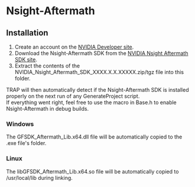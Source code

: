 # Nsight-Aftermath

## Installation

1. Create an account on the [NVIDIA Developer site](https://developer.nvidia.com/).
2. Download the Nsight-Aftermath SDK from the [NVIDIA Nsight Aftermath SDK site](https://developer.nvidia.com/nsight-aftermath).
3. Extract the contents of the NVIDIA_Nsight_Aftermath_SDK_XXXX.X.X.XXXXX.zip/tgz file into this folder.

TRAP will then automatically detect if the Nsight-Aftermath SDK is installed properly on the next run of any GenerateProject script.  
If everything went right, feel free to use the macro in Base.h to enable Nsight-Aftermath in debug builds.

### Windows

The GFSDK_Aftermath_Lib.x64.dll file will be automatically copied to the .exe file's folder.

### Linux

The libGFSDK_Aftermath_Lib.x64.so file will be automatically copied to /usr/local/lib during linking.
